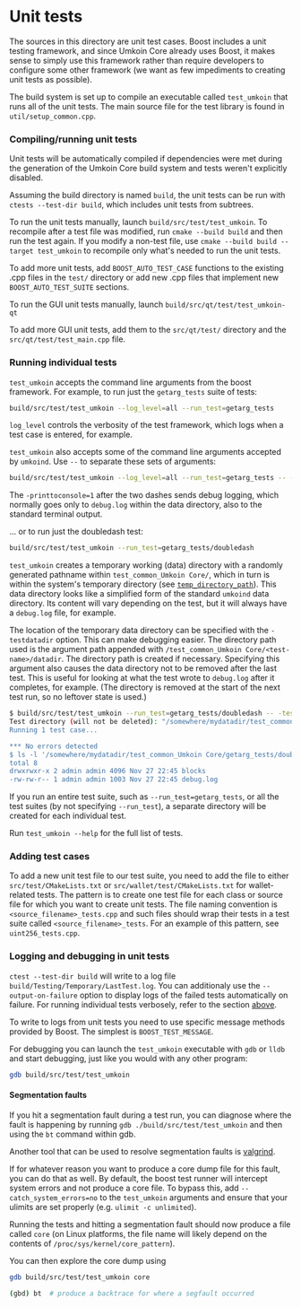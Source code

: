 # Unit tests

The sources in this directory are unit test cases. Boost includes a
unit testing framework, and since Umkoin Core already uses Boost, it makes
sense to simply use this framework rather than require developers to
configure some other framework (we want as few impediments to creating
unit tests as possible).

The build system is set up to compile an executable called `test_umkoin`
that runs all of the unit tests. The main source file for the test library is found in
`util/setup_common.cpp`.

### Compiling/running unit tests

Unit tests will be automatically compiled if dependencies were met
during the generation of the Umkoin Core build system
and tests weren't explicitly disabled.

Assuming the build directory is named `build`, the unit tests can be run
with `ctests --test-dir build`, which includes unit tests from subtrees.

To run the unit tests manually, launch `build/src/test/test_umkoin`. To recompile
after a test file was modified, run `cmake --build build` and then run the test again. If you
modify a non-test file, use `cmake --build build --target test_umkoin` to recompile only what's needed
to run the unit tests.

To add more unit tests, add `BOOST_AUTO_TEST_CASE` functions to the existing
.cpp files in the `test/` directory or add new .cpp files that
implement new `BOOST_AUTO_TEST_SUITE` sections.

To run the GUI unit tests manually, launch `build/src/qt/test/test_umkoin-qt`

To add more GUI unit tests, add them to the `src/qt/test/` directory and
the `src/qt/test/test_main.cpp` file.

### Running individual tests

`test_umkoin` accepts the command line arguments from the boost framework.
For example, to run just the `getarg_tests` suite of tests:

```bash
build/src/test/test_umkoin --log_level=all --run_test=getarg_tests
```

`log_level` controls the verbosity of the test framework, which logs when a
test case is entered, for example.

`test_umkoin` also accepts some of the command line arguments accepted by
`umkoind`. Use `--` to separate these sets of arguments:

```bash
build/src/test/test_umkoin --log_level=all --run_test=getarg_tests -- -printtoconsole=1
```

The `-printtoconsole=1` after the two dashes sends debug logging, which
normally goes only to `debug.log` within the data directory, also to the
standard terminal output.

... or to run just the doubledash test:

```bash
build/src/test/test_umkoin --run_test=getarg_tests/doubledash
```

`test_umkoin` creates a temporary working (data) directory with a randomly
generated pathname within `test_common_Umkoin Core/`, which in turn is within
the system's temporary directory (see
[`temp_directory_path`](https://en.cppreference.com/w/cpp/filesystem/temp_directory_path)).
This data directory looks like a simplified form of the standard `umkoind` data
directory. Its content will vary depending on the test, but it will always
have a `debug.log` file, for example.

The location of the temporary data directory can be specified with the
`-testdatadir` option. This can make debugging easier. The directory
path used is the argument path appended with
`/test_common_Umkoin Core/<test-name>/datadir`.
The directory path is created if necessary.
Specifying this argument also causes the data directory
not to be removed after the last test. This is useful for looking at
what the test wrote to `debug.log` after it completes, for example.
(The directory is removed at the start of the next test run,
so no leftover state is used.)

```bash
$ build/src/test/test_umkoin --run_test=getarg_tests/doubledash -- -testdatadir=/somewhere/mydatadir
Test directory (will not be deleted): "/somewhere/mydatadir/test_common_Umkoin Core/getarg_tests/doubledash/datadir
Running 1 test case...

*** No errors detected
$ ls -l '/somewhere/mydatadir/test_common_Umkoin Core/getarg_tests/doubledash/datadir'
total 8
drwxrwxr-x 2 admin admin 4096 Nov 27 22:45 blocks
-rw-rw-r-- 1 admin admin 1003 Nov 27 22:45 debug.log
```

If you run an entire test suite, such as `--run_test=getarg_tests`, or all the test suites
(by not specifying `--run_test`), a separate directory
will be created for each individual test.

Run `test_umkoin --help` for the full list of tests.

### Adding test cases

To add a new unit test file to our test suite, you need
to add the file to either `src/test/CMakeLists.txt` or
`src/wallet/test/CMakeLists.txt` for wallet-related tests. The pattern is to create
one test file for each class or source file for which you want to create
unit tests. The file naming convention is `<source_filename>_tests.cpp`
and such files should wrap their tests in a test suite
called `<source_filename>_tests`. For an example of this pattern,
see `uint256_tests.cpp`.

### Logging and debugging in unit tests

`ctest --test-dir build` will write to a log file `build/Testing/Temporary/LastTest.log`. You can
additionaly use the `--output-on-failure` option to display logs of the failed tests automatically
on failure. For running individual tests verbosely, refer to the section
[above](#running-individual-tests).

To write to logs from unit tests you need to use specific message methods
provided by Boost. The simplest is `BOOST_TEST_MESSAGE`.

For debugging you can launch the `test_umkoin` executable with `gdb` or `lldb` and
start debugging, just like you would with any other program:

```bash
gdb build/src/test/test_umkoin
```

#### Segmentation faults

If you hit a segmentation fault during a test run, you can diagnose where the fault
is happening by running `gdb ./build/src/test/test_umkoin` and then using the `bt` command
within gdb.

Another tool that can be used to resolve segmentation faults is
[valgrind](https://valgrind.org/).

If for whatever reason you want to produce a core dump file for this fault, you can do
that as well. By default, the boost test runner will intercept system errors and not
produce a core file. To bypass this, add `--catch_system_errors=no` to the
`test_umkoin` arguments and ensure that your ulimits are set properly (e.g. `ulimit -c
unlimited`).

Running the tests and hitting a segmentation fault should now produce a file called `core`
(on Linux platforms, the file name will likely depend on the contents of
`/proc/sys/kernel/core_pattern`).

You can then explore the core dump using
```bash
gdb build/src/test/test_umkoin core

(gbd) bt  # produce a backtrace for where a segfault occurred
```
